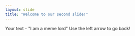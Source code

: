 ```yaml
---
layout: slide
title: "Welcome to our second slide!"
---
```

Your text - "I am a meme lord"
Use the left arrow to go back!
